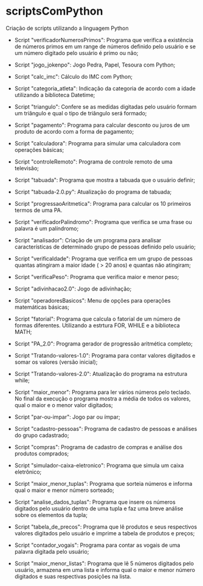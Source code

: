 # scriptsComPython
 Criação de scripts utilizando a linguagem Python
 
 - Script "verificadorNumerosPrimos": Programa que verifica a existência de números primos em um range de números definido pelo usuário e se um número digitado pelo usuário é primo ou não;
 
 - Script "jogo_jokenpo": Jogo Pedra, Papel, Tesoura com Python; 

 - Script "calc_imc": Cálculo do IMC com Python;

 - Script "categoria_atleta": Indicação da categoria de acordo com a idade utilizando a biblioteca Datetime;

 - Script "triangulo": Confere se as medidas digitadas pelo usuário formam um triângulo e qual o tipo de triângulo será formado;

 - Script "pagamento": Programa para calcular desconto ou juros de um produto de acordo com a forma de pagamento;

 - Script "calculadora": Programa para simular uma calculadora com operações básicas;

 - Script "controleRemoto": Programa de controle remoto de uma televisão;

 - Script "tabuada": Programa que mostra a tabuada que o usuário definir;

 - Script "tabuada-2.0.py": Atualização do programa de tabuada;

 - Script "progressaoAritmetica": Programa para calcular os 10 primeiros termos de uma PA.

 - Script "verificadorPalindromo": Programa que verifica se uma frase ou palavra é um palíndromo;

 - Script "analisador": Criação de um programa para analisar características de determinado grupo de pessoas definido pelo usuário;
 
 - Script "verificaIdade": Programa que verifica em um grupo de pessoas quantas atingiram a maior idade ( > 20 anos) e quantas não atingiram;
 
 - Script "verificaPeso": Programa que verifica maior e menor peso;
 
 - Script "adivinhacao2.0": Jogo de adivinhação;

 - Script "operadoresBasicos": Menu de opções para operações matemáticas básicas;

 - Script "fatorial": Programa que calcula o fatorial de um número de formas diferentes. Utilizando a estrtura FOR, WHILE e a biblioteca MATH;

 - Script "PA_2.0": Programa gerador de progressão aritmética completo;

 - Script "Tratando-valores-1.0": Programa para contar valores digitados e somar os valores (versão inicial);

 - Script "Tratando-valores-2.0": Atualização do programa na estrutura while;

 - Script "maior_menor": Programa para ler vários números pelo teclado. No final da execução o programa mostra a média de todos os valores, qual o maior e o menor valor digitados;

 - Script "par-ou-impar": Jogo par ou ímpar;
 
 - Script "cadastro-pessoas": Programa de cadastro de pessoas e análises do grupo cadastrado;
 
 - Script "compras": Programa de cadastro de compras e análise dos produtos comprados;

 - Script "simulador-caixa-eletronico": Programa que simula um caixa eletrônico;

 - Script "maior_menor_tuplas": Programa que sorteia números e informa qual o maior e menor número sorteado;

 - Script "analise_dados_tuplas": Programa que insere os números digitados pelo usuário dentro de uma tupla e faz uma breve análise sobre os elementos da tupla;

 - Script "tabela_de_precos": Programa que lê produtos e seus respectivos valores digitados pelo usuário e imprime a tabela de produtos e preços;

 - Script "contador_vogais": Programa para contar as vogais de uma palavra digitada pelo usuário;

 - Script "maior_menor_listas": Programa que lê 5 números digitados pelo usuário, armazena em uma lista e informa qual o maior e menor número digitados e suas respectivas posições na lista.
